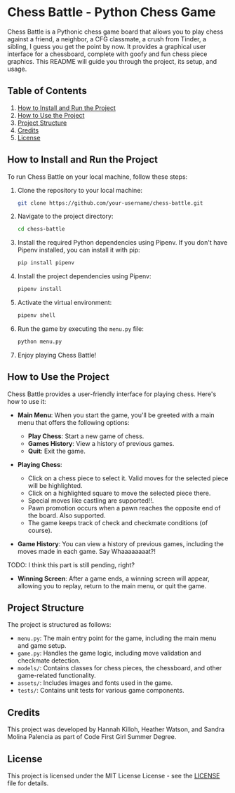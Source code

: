 # Chess Battle - Python Chess Game

Chess Battle is a Pythonic chess game board that allows you to play chess against a friend, a neighbor, a CFG classmate, a crush from Tinder, a sibling, I guess you get the point by now.
It provides a graphical user interface for a chessboard, complete with goofy and fun chess piece graphics.
This README will guide you through the project, its setup, and usage.

## Table of Contents

1. [How to Install and Run the Project](#how-to-install-and-run-the-project)
2. [How to Use the Project](#how-to-use-the-project)
3. [Project Structure](#project-structure)
4. [Credits](#credits)
5. [License](#license)

## How to Install and Run the Project

To run Chess Battle on your local machine, follow these steps:

1. Clone the repository to your local machine:

   ```bash
   git clone https://github.com/your-username/chess-battle.git
   ```

2. Navigate to the project directory:

   ```bash
   cd chess-battle
   ```

3. Install the required Python dependencies using Pipenv. If you don't have Pipenv installed, you can install it with pip:

   ```bash
   pip install pipenv
   ```

4. Install the project dependencies using Pipenv:

   ```bash
   pipenv install
   ```

5. Activate the virtual environment:

   ```bash
   pipenv shell
   ```

6. Run the game by executing the `menu.py` file:

   ```bash
   python menu.py
   ```

7. Enjoy playing Chess Battle!

## How to Use the Project

Chess Battle provides a user-friendly interface for playing chess. Here's how to use it:

- **Main Menu**: When you start the game, you'll be greeted with a main menu that offers the following options:

  - **Play Chess**: Start a new game of chess.
  - **Games History**: View a history of previous games.
  - **Quit**: Exit the game.

- **Playing Chess**:

  - Click on a chess piece to select it. Valid moves for the selected piece will be highlighted.
  - Click on a highlighted square to move the selected piece there.
  - Special moves like castling are supported!!.
  - Pawn promotion occurs when a pawn reaches the opposite end of the board. Also supported.
  - The game keeps track of check and checkmate conditions (of course).

- **Game History**: You can view a history of previous games, including the moves made in each game. Say Whaaaaaaaat?!

TODO: I think this part is still pending, right?

- **Winning Screen**: After a game ends, a winning screen will appear, allowing you to replay, return to the main menu, or quit the game.

## Project Structure

The project is structured as follows:

- `menu.py`: The main entry point for the game, including the main menu and game setup.
- `game.py`: Handles the game logic, including move validation and checkmate detection.
- `models/`: Contains classes for chess pieces, the chessboard, and other game-related functionality.
- `assets/`: Includes images and fonts used in the game.
- `tests/`: Contains unit tests for various game components.

## Credits

This project was developed by Hannah Killoh, Heather Watson, and Sandra Molina Palencia as part of Code First Girl Summer Degree.

## License

This project is licensed under the MIT License License - see the [LICENSE](LICENSE) file for details.
